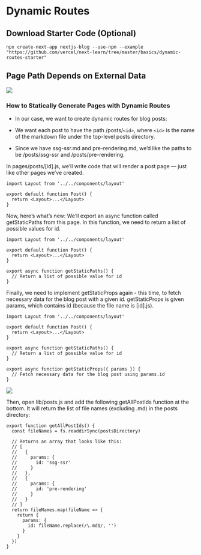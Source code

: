 # Dynamic Routes

## Download Starter Code (Optional)

```
npx create-next-app nextjs-blog --use-npm --example "https://github.com/vercel/next-learn/tree/master/basics/dynamic-routes-starter"
```

## Page Path Depends on External Data

![](https://nextjs.org/static/images/learn/dynamic-routes/page-path-external-data.png)


### How to Statically Generate Pages with Dynamic Routes

* In our case, we want to create dynamic routes for blog posts:

* We want each post to have the path /posts/`<id>`, where `<id>` is the name of the markdown file under the top-level posts directory.
* Since we have ssg-ssr.md and pre-rendering.md, we’d like the paths to be /posts/ssg-ssr and /posts/pre-rendering.


In pages/posts/[id].js, we’ll write code that will render a post page — just like other pages we’ve created.
```
import Layout from '../../components/layout'

export default function Post() {
  return <Layout>...</Layout>
}
```

Now, here’s what’s new: We’ll export an async function called getStaticPaths from this page. In this function, we need to return a list of possible values for id.

```
import Layout from '../../components/layout'

export default function Post() {
  return <Layout>...</Layout>
}

export async function getStaticPaths() {
  // Return a list of possible value for id
}
```

Finally, we need to implement getStaticProps again - this time, to fetch necessary data for the blog post with a given id. getStaticProps is given params, which contains id (because the file name is [id].js).

```
import Layout from '../../components/layout'

export default function Post() {
  return <Layout>...</Layout>
}

export async function getStaticPaths() {
  // Return a list of possible value for id
}

export async function getStaticProps({ params }) {
  // Fetch necessary data for the blog post using params.id
}
```


![](https://nextjs.org/static/images/learn/dynamic-routes/how-to-dynamic-routes.png)


Then, open lib/posts.js and add the following getAllPostIds function at the bottom. It will return the list of file names (excluding .md) in the posts directory:


```
export function getAllPostIds() {
  const fileNames = fs.readdirSync(postsDirectory)

  // Returns an array that looks like this:
  // [
  //   {
  //     params: {
  //       id: 'ssg-ssr'
  //     }
  //   },
  //   {
  //     params: {
  //       id: 'pre-rendering'
  //     }
  //   }
  // ]
  return fileNames.map(fileName => {
    return {
      params: {
        id: fileName.replace(/\.md$/, '')
      }
    }
  })
}
```